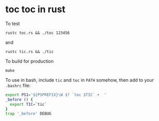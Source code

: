 # toc toc in rust

To test

    rustc toc.rs && ./toc 123456

and

    rustc tic.rs && ./tic


To build for production

    make

To use in bash, include `tic` and `toc` in `PATH` somehow, then add to your `.bashrc` file:

```bash
export PS1='${PSPREFIX}\W $? `toc $TIC` ➤  '
_before () {
  export TIC=`tic`
}
trap '_before' DEBUG
```
